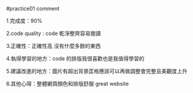 #practice01 comment

1.完成度：90%

2.code quality : code 乾淨整齊容易閱讀 

3.正確性：正確性高 沒有什麼多餘的東西

4.執得學習的地方：code 的排版我很喜歡也是我值得學習的

5.建議改進的地方：圖片有超出背景匡格應該可以再做調整會完整且美觀度上升

6.其他心得：整體網頁顏色和排版舒服 great website
